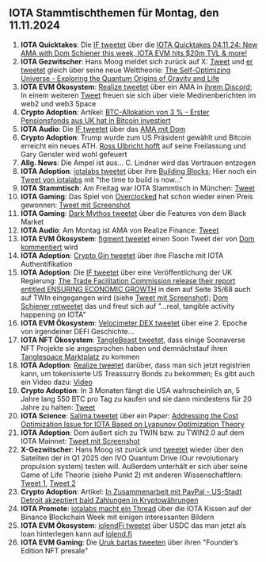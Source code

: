 ## IOTA Stammtischthemen für Montag, den 11.11.2024

1. **IOTA Quicktakes**: Die [IF tweetet](https://x.com/iota/status/1853391823927964057) über die [IOTA Quicktakes 04.11.24: New AMA with Dom Schiener this week, IOTA EVM hits $20m TVL & more!](https://www.youtube.com/watch?v=ea-cihhvcuY)
2. **IOTA Gezwitscher**: Hans Moog meldet sich zurück auf X: [Tweet](https://x.com/hus_qy/status/1853524954350010516) und [er tweetet](https://x.com/hus_qy/status/1853526814712352850) gleich über seine neue Welttheorie: [The Self-Optimizing Universe - Exploring the Quantum Origins of Gravity and Life](https://www.reverse-engineering-nature.com/p/self-optimizing-universe)
3. **IOTA EVM Ökosystem**: [Realize tweetet](https://x.com/realizefinance/status/1853733552136827214) über ein AMA in [ihrem Discord](https://t.co/Q6OmnlUmvh); In einem weiteren [Tweet](https://x.com/realizefinance/status/1853781978237313045) freuen sie sich über viele Medinenberichten im web2 und web3 Space
4. **Crypto Adoption**: Artikel: [BTC-Allokation von 3 % - Erster Pensionsfonds aus UK hat in Bitcoin investiert](https://www.blocktrainer.de/blog/erster-pensionsfonds-aus-uk-hat-in-bitcoin-investiert)
5. **IOTA Audio**: Die [IF tweetet](https://x.com/iota/status/1853784333149942268) über das [AMA mit Dom](https://youtube.com/live/A40eTP7fqp4?feature=share)
6. **Crypto Adoption**: Trump wurde zum US Präsident gewählt und Bitcoin erreicht ein neues ATH. [Ross Ulbricht hofft](https://x.com/pardon_ross/status/1854187522588631078) auf seine Freilassung und Gary Gensler wird wohl gefeuert
7. **Allg. News**: Die Ampel ist aus... C. Lindner wird das Vertrauen entzogen
8. **IOTA Adoption**: [iotalabs tweetet](https://x.com/iotalabs_/status/1854161823131468057) über ihre [Building Blocks](https://iotalabs.io/); Hier noch ein [Tweet von iotalabs](https://x.com/iotalabs_/status/1854524213790375963) mit "the time to build is now..."
9. **IOTA Stammtisch**: Am Freitag war IOTA Stammtisch in München: [Tweet](https://x.com/IotaMunchen/status/1853799157502283877)
10. **IOTA Gaming**: Das Spiel von [Overclocked](https://x.com/overclocksalmon) hat schon wieder einen Preis gewonnen: [Tweet mit Screenshot](https://x.com/whatmicha/status/1854101692553248897)
11. **IOTA Gaming**: [Dark Mythos tweetet](https://x.com/DarkMythosIOTA/status/1854439060443418735) über die Features von dem Black Market
12. **IOTA Audio**: Am Montag ist AMA von Realize Finance: [Tweet](https://x.com/realizefinance/status/1854449960860708950)
13. **IOTA EVM Ökosystem**: [figment tweetet](https://x.com/figment_nfts/status/1853802070370849188) einen Soon Tweet der von [Dom kommentiert](https://x.com/DomSchiener/status/1853853833966834119) wird
14. **IOTA Adoption**: [Crypto Gin tweetet](https://x.com/Crypto_Gin21/status/1854440531419361572) über ihre Flasche mit IOTA Authentifikation
15. **IOTA Adoption**: Die [IF tweetet](https://x.com/iota/status/1854566396631339058) über eine Veröffentlichung der UK Regierung: [The Trade Facilitation Commission release their report entitled ENSURING ECONOMIC GROWTH](https://www.facilitation.trade/unlocking-uk-trade-potential/) in dem auf Seite 35/68 auch auf TWIn eingegangen wird (siehe [Tweet mit Screenshot](https://x.com/IOTA_____/status/1854570021772505476)); [Dom Schiener retweetet](https://x.com/DomSchiener/status/1854581343557914741) das und freut sich auf "...real, tangible activity happening on IOTA"
16. **IOTA EVM Ökosystem**: [Velocimeter DEX tweetet](https://x.com/VelocimeterDEX/status/1854242429630648750) über eine 2. Epoche von irgendeiner DEFI Geschichte...
17. **IOTA NFT Ökosystem**: [TangleBeast tweetet](https://x.com/tanglebeasts/status/1854475855717618145), dass einige Soonaverse NFT Projekte sie angesprochen haben und demnächstauf ihren [Tanglespace Marktplatz](https://www.tanglespace.app/collections) zu kommen
18. **IOTA Adoption**: [Realize tweetet](https://x.com/realizefinance/status/1854520376744677869) darüber, dass man sich jetzt registrien kann, um tokenisierte US Treassurry Bonds zu bekommen; Es gibt auch ein Video dazu: [Video](https://youtu.be/lhycF7H_8CA)
19. **Crypto Adoption**: In 3 Monaten fängt die USA wahrscheinlich an, 5 Jahre lang 550 BTC pro Tag zu kaufen und sie dann mindestens für 20 Jahre zu halten: [Tweet](https://x.com/JoeConsorti/status/1854241145200709645)
20. **IOTA Science**: [Salima tweetet](https://x.com/Salimasbegum/status/1853854084459352353) über ein Paper: [Addressing the Cost Optimization Issue for IOTA Based on Lyapunov Optimization Theory](https://www.mdpi.com/2227-7390/12/21/3391)
21. **IOTA Adoption**: Dom äußert sich zu TWIN bzw. zu TWIN2.0 auf dem IOTA Mainnet: [Tweet mit Screenshot](https://x.com/Salimasbegum/status/1854799463388242291)
22. **X-Gezwitscher**: Hans Moog ist zurück und [tweetet](https://x.com/hus_qy/status/1853602231360082011) wieder über den Sateliten der in Q1 2025 den IVO Quantum Drive (Our revolutionary propulsion system) testen will. Außerdem unterhält er sich über seine Game of Life Theorie (siehe Punkt 2) mit anderen Wissenschaftlern: [Tweet 1](https://x.com/hus_qy/status/1854704978360734132), [Tweet 2](https://x.com/hus_qy/status/1854299972625178829)
23. **Crypto Adoption**: Artikel: [In Zusammenarbeit mit PayPal - US-Stadt Detroit akzeptiert bald Zahlungen in Kryptowährungen](https://www.blocktrainer.de/blog/us-stadt-detroit-akzeptiert-bald-zahlungen-in-kryptowaehrungen)
24. **IOTA Promote**: [iotalabs macht ein Thread](https://x.com/iotalabs_/status/1854887769320935917) über die IOTA Kissen auf der Binance Blockchain Week mit einigen interessanten Bildern
25. **IOTA EVM Ökosystem**: [iolendFi tweetet](https://x.com/iolendfi/status/1854897529516687506) über USDC das man jetzt als loan hinterlegen kann auf [iolend.fi](https://www.iolend.fi/markets)
26. **IOTA EVM Gaming**: Die [Uruk bartas tweeten](https://x.com/UrukBartas/status/1855283187544412270) über ihren "Founder’s Edition NFT presale"
